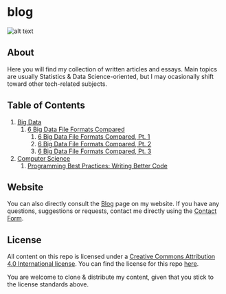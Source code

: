 # blog

![alt text](https://raw.githubusercontent.com/pabloaguirrenck/digital-assets/master/blog-cover-image.jpg "Blog Cover Image")

## About
Here you will find my collection of written articles and essays. Main topics are usually Statistics & Data Science-oriented, but I may ocasionally shift toward other tech-related subjects.

## Table of Contents
1. [Big Data](https://github.com/pabloaguirrenck/blog/tree/master/big-data)
	1. [6 Big Data File Formats Compared](https://github.com/pabloaguirrenck/blog/tree/master/big-data/6-big-data-file-formats-compared)
		1. [6 Big Data File Formats Compared, Pt. 1](https://github.com/pabloaguirrenck/blog/blob/master/big-data/6-big-data-file-formats-compared/6-big-data-file-formats-compared-pt-1.md)
		2. [6 Big Data File Formats Compared, Pt. 2](https://github.com/pabloaguirrenck/blog/blob/master/big-data/6-big-data-file-formats-compared/6-big-data-file-formats-compared-pt-2.md)
		3. [6 Big Data File Formats Compared, Pt. 3](https://github.com/pabloaguirrenck/blog/blob/master/big-data/6-big-data-file-formats-compared/6-big-data-file-formats-compared-pt-3.md)
2. [Computer Science](https://github.com/pabloaguirrenck/blog/tree/master/computer-science)
	1. [Programming Best Practices: Writing Better Code](https://github.com/pabloaguirrenck/blog/blob/master/computer-science/programming-best-practices-writing-better-code/programming-best-practices-writing-better-code.md)

## Website
You can also directly consult the [Blog](https://pabloagn.com/blog/) page on my website.
If you have any questions, suggestions or requests, contact me directly using the [Contact Form](https://pabloagn.com/contact/).

## License
All content on this repo is licensed under a [Creative Commons Attribution 4.0 International license](https://creativecommons.org/licenses/by/4.0/legalcode). You can find the license for this repo [here](https://github.com/pabloaguirrenck/blog/blob/master/LICENSE).

You are welcome to clone & distribute my content, given that you stick to the license standards above.
